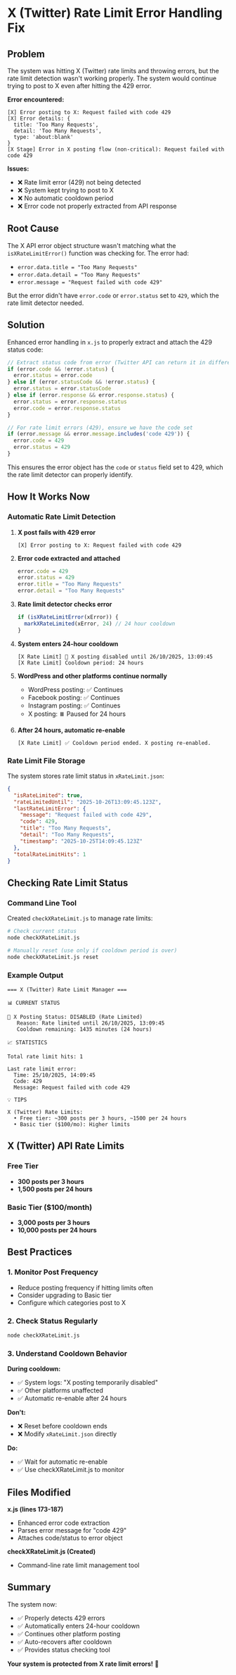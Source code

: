 # X (Twitter) Rate Limit Error Handling Fix

## Problem

The system was hitting X (Twitter) rate limits and throwing errors, but the rate limit detection wasn't working properly. The system would continue trying to post to X even after hitting the 429 error.

**Error encountered:**
```
[X] Error posting to X: Request failed with code 429
[X] Error details: {
  title: 'Too Many Requests',
  detail: 'Too Many Requests',
  type: 'about:blank'
}
[X Stage] Error in X posting flow (non-critical): Request failed with code 429
```

**Issues:**
- ❌ Rate limit error (429) not being detected
- ❌ System kept trying to post to X
- ❌ No automatic cooldown period
- ❌ Error code not properly extracted from API response

## Root Cause

The X API error object structure wasn't matching what the `isXRateLimitError()` function was checking for. The error had:
- `error.data.title = "Too Many Requests"`
- `error.data.detail = "Too Many Requests"`
- `error.message = "Request failed with code 429"`

But the error didn't have `error.code` or `error.status` set to `429`, which the rate limit detector needed.

## Solution

Enhanced error handling in `x.js` to properly extract and attach the 429 status code:

```javascript
// Extract status code from error (Twitter API can return it in different places)
if (error.code && !error.status) {
  error.status = error.code
} else if (error.statusCode && !error.status) {
  error.status = error.statusCode
} else if (error.response && error.response.status) {
  error.status = error.response.status
  error.code = error.response.status
}

// For rate limit errors (429), ensure we have the code set
if (error.message && error.message.includes('code 429')) {
  error.code = 429
  error.status = 429
}
```

This ensures the error object has the `code` or `status` field set to 429, which the rate limit detector can properly identify.

## How It Works Now

### Automatic Rate Limit Detection

1. **X post fails with 429 error**
   ```
   [X] Error posting to X: Request failed with code 429
   ```

2. **Error code extracted and attached**
   ```javascript
   error.code = 429
   error.status = 429
   error.title = "Too Many Requests"
   error.detail = "Too Many Requests"
   ```

3. **Rate limit detector checks error**
   ```javascript
   if (isXRateLimitError(xError)) {
     markXRateLimited(xError, 24) // 24 hour cooldown
   }
   ```

4. **System enters 24-hour cooldown**
   ```
   [X Rate Limit] 🚫 X posting disabled until 26/10/2025, 13:09:45
   [X Rate Limit] Cooldown period: 24 hours
   ```

5. **WordPress and other platforms continue normally**
   - WordPress posting: ✅ Continues
   - Facebook posting: ✅ Continues
   - Instagram posting: ✅ Continues
   - X posting: ⏸️ Paused for 24 hours

6. **After 24 hours, automatic re-enable**
   ```
   [X Rate Limit] ✅ Cooldown period ended. X posting re-enabled.
   ```

### Rate Limit File Storage

The system stores rate limit status in `xRateLimit.json`:

```json
{
  "isRateLimited": true,
  "rateLimitedUntil": "2025-10-26T13:09:45.123Z",
  "lastRateLimitError": {
    "message": "Request failed with code 429",
    "code": 429,
    "title": "Too Many Requests",
    "detail": "Too Many Requests",
    "timestamp": "2025-10-25T14:09:45.123Z"
  },
  "totalRateLimitHits": 1
}
```

## Checking Rate Limit Status

### Command Line Tool

Created `checkXRateLimit.js` to manage rate limits:

```bash
# Check current status
node checkXRateLimit.js

# Manually reset (use only if cooldown period is over)
node checkXRateLimit.js reset
```

### Example Output

```
=== X (Twitter) Rate Limit Manager ===

📊 CURRENT STATUS

🚫 X Posting Status: DISABLED (Rate Limited)
   Reason: Rate limited until 26/10/2025, 13:09:45
   Cooldown remaining: 1435 minutes (24 hours)

📈 STATISTICS

Total rate limit hits: 1

Last rate limit error:
  Time: 25/10/2025, 14:09:45
  Code: 429
  Message: Request failed with code 429

💡 TIPS

X (Twitter) Rate Limits:
  • Free tier: ~300 posts per 3 hours, ~1500 per 24 hours
  • Basic tier ($100/mo): Higher limits
```

## X (Twitter) API Rate Limits

### Free Tier
- **300 posts per 3 hours**
- **1,500 posts per 24 hours**

### Basic Tier ($100/month)
- **3,000 posts per 3 hours**
- **10,000 posts per 24 hours**

## Best Practices

### 1. Monitor Post Frequency
- Reduce posting frequency if hitting limits often
- Consider upgrading to Basic tier
- Configure which categories post to X

### 2. Check Status Regularly
```bash
node checkXRateLimit.js
```

### 3. Understand Cooldown Behavior

**During cooldown:**
- ✅ System logs: "X posting temporarily disabled"
- ✅ Other platforms unaffected
- ✅ Automatic re-enable after 24 hours

**Don't:**
- ❌ Reset before cooldown ends
- ❌ Modify `xRateLimit.json` directly

**Do:**
- ✅ Wait for automatic re-enable
- ✅ Use checkXRateLimit.js to monitor

## Files Modified

**x.js (lines 173-187)**
- Enhanced error code extraction
- Parses error message for "code 429"
- Attaches code/status to error object

**checkXRateLimit.js (Created)**
- Command-line rate limit management tool

## Summary

The system now:
- ✅ Properly detects 429 errors
- ✅ Automatically enters 24-hour cooldown
- ✅ Continues other platform posting
- ✅ Auto-recovers after cooldown
- ✅ Provides status checking tool

**Your system is protected from X rate limit errors!** 🚀
